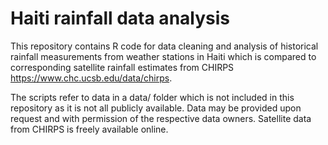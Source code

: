 # Haiti rainfall data analysis

This repository contains R code for data cleaning and analysis of historical rainfall measurements from weather stations in Haiti which is compared to corresponding satellite rainfall estimates from CHIRPS https://www.chc.ucsb.edu/data/chirps.

The scripts refer to data in a data/ folder which is not included in this repository as it is not all publicly available. Data may be provided upon request and with permission of the respective data owners. Satellite data from CHIRPS is freely available online.